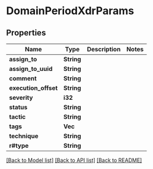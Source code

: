 # DomainPeriodXdrParams

## Properties

Name | Type | Description | Notes
------------ | ------------- | ------------- | -------------
**assign_to** | **String** |  |
**assign_to_uuid** | **String** |  |
**comment** | **String** |  |
**execution_offset** | **String** |  |
**severity** | **i32** |  |
**status** | **String** |  |
**tactic** | **String** |  |
**tags** | **Vec<String>** |  |
**technique** | **String** |  |
**r#type** | **String** |  |

[[Back to Model list]](./README.md#documentation-for-models) [[Back to API list]](./README.md#documentation-for-api-endpoints) [[Back to README]](../README.md)
